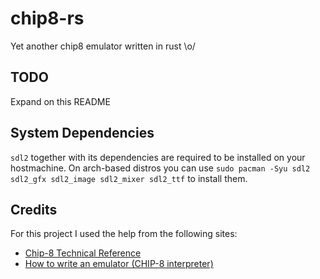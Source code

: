 chip8-rs
========

Yet another chip8 emulator written in rust \o/

## TODO

Expand on this README

## System Dependencies

`sdl2` together with its dependencies are required to be installed on your hostmachine.
On arch-based distros you can use
`sudo pacman -Syu sdl2 sdl2_gfx sdl2_image sdl2_mixer sdl2_ttf`
to install them.

## Credits

For this project I used the help from the following sites:
+ [Chip-8 Technical Reference](http://devernay.free.fr/hacks/chip8/C8TECH10.HTM#3.0)
+ [How to write an emulator (CHIP-8 interpreter)](http://www.multigesture.net/articles/how-to-write-an-emulator-chip-8-interpreter/)
